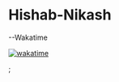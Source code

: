 # Hishab-Nikash


--Wakatime 

[![wakatime](https://wakatime.com/badge/user/4fa9f674-c05d-4479-9ce8-7b819ad5992b/project/e106f86d-2949-4347-b898-963c51145662.svg)](https://wakatime.com/badge/user/4fa9f674-c05d-4479-9ce8-7b819ad5992b/project/e106f86d-2949-4347-b898-963c51145662)

;

